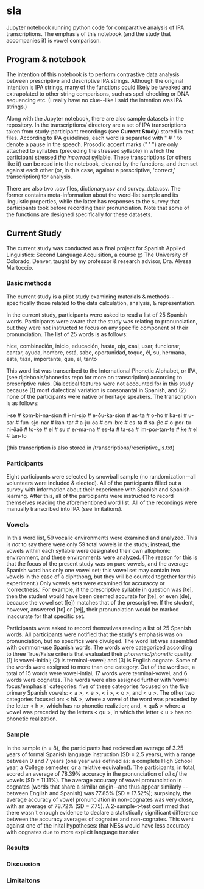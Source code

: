 # sla
Jupyter notebook running python code for comparative analysis of IPA transcriptions.
The emphasis of this notebook (and the study that accompanies it) is vowel comparison.

## Program & notebook

The intention of this notebook is to perform contrastive data analysis between prescriptive and descriptive IPA strings. Although the original intention is IPA strings, many of the functions could likely be tweaked and extrapolated to other string comparisons, such as spell checking or DNA sequencing etc. (I really have no clue--like I said the intention was IPA strings.)

Along with the Jupyter notebook, there are also sample datasets in the repository. In the transcriptions/ directory are a set of IPA transcriptions taken from study-participant recordings (see **Current Study**) stored in text files. According to IPA guidelines, each word is separated with " # " to denote a pause in the speech. Prosodic accent marks (" ' ") are only attached to syllables (preceding the stressed syllable) in which the participant stressed *the incorrect* syllable. These transcriptions (or others like it) can be read into the notebook, cleaned by the functions, and then set against each other (or, in this case, against a prescriptive, 'correct,' transcription) for analysis.

There are also two .csv files, dictionary.csv and survey_data.csv. The former contains meta-information about the word-list sample and its linguistic properties, while the latter has responses to the survey that participants took before recording their pronunciation. Note that some of the functions are designed specifically for these datasets.

## Current Study

The current study was conducted as a final project for Spanish Applied Linguistics: Second Language Acquisition, a course @ The University of Colorado, Denver, taught by my professor & research advisor, Dra. Alyssa Martoccio.

### Basic methods

The current study is a pilot study examining materials & methods--specifically those related to the data calculation, analysis, & representation.

In the current study, participants were asked to read a list of 25 Spanish words. Participants were aware that the study was relating to pronunciation, but they were not instructed to focus on any specific component of their pronunciation. The list of 25 words is as follows: 

hice, combinación, inicio, educación, hasta, ojo, casi, usar, funcionar, cantar, ayuda, hombre, está, sabe, oportunidad, toque, él, su, hermana, esta, taza, importante, qué, el, tanto

This word list was transcribed to the International Phonetic Alphabet, or IPA, (see djdebonis/phonetics repo for more on transcription) according to prescriptive rules. Dialectical features were not accounted for in this study because (1) most dialectical variation is consonantal in Spanish, and (2) none of the participants were native or heritage speakers. The transcription is as follows:

i-se # kom-bi-na-si̯on # i-ni-si̯o # e-ðu-ka-si̯on # as-ta # o-ho # ka-si # u-saɾ # fun-si̯o-naɾ # kan-taɾ # a-ju-ða # om-bɾe # es-ta # sa-βe # o-poɾ-tu-ni-ðað # to-ke # el # su # eɾ-ma-na # es-ta # ta-sa # im-poɾ-tan-te # ke # el # tan-to

(this transcription is also stored in /transcriptions/rescriptive_ls.txt)

### Participants

Eight participants were selected by snowball sample (no randomization--all volunteers were included & elected). All of the participants filled out a survey with information about their experience with Spanish and Spanish-learning. After this, all of the participants were instructed to record themselves reading the aforementioned word list. All of the recordings were manually transcribed into IPA (see limitations).

### Vowels

In this word list, 59 vocalic environments were examined and analyzed. This is *not* to say there were only 59 total vowels in the study; instead, the vowels within each syllable were designated their own allophonic environment, and these environments were analyzed. (The reason for this is that the focus of the present study was on pure vowels, and the average Spanish word has only one vowel set; this vowel set may contain two vowels in the case of a diphthong, but they will be counted together for this experiment.) Only vowels sets were examined for accuraccy or 'correctness.' For example, if the prescriptive syllable in question was [te], then the student would have been deemed accurate for [te], or even [de], because the vowel set ([e]) matches that of the prescriptive. If the student, however, answered [tɛ] or [tei̯], their pronunciation would be marked inaccurate for that specific set.

Participants were asked to record themselves reading a list of 25 Spanish words. All participants were notified that the study's emphasis was on pronunciation, but no specifics were divulged. The word list was assembled with common-use Spanish words. The words were categorized according to three True/False criteria that evaluated their *phonemic/phonetic* quality: (1) is vowel-initial; (2) is terminal-vowel; and (3) is English cognate. Some of the words were assigned to more than one category. Out of the word set, a total of 15 words were vowel-intial, 17 words were terminal-vowel, and 6 words were cognates. The words were also assigned further with 'vowel focus/emphasis' categories: five of these categories focused on the five primary Spanish vowels: < a >, < e >, < i >, < o >, and < u >. The other two categories focused on: < h& >, where a vowel of the word was preceded by the letter < h >, which has no phonetic realiztion; and, < qu& > where a vowel was preceded by the letters < qu >, in which the letter < u > has no phonetic realization.

### Sample

In the sample (n = 8), the participants had recieved an average of 3.25 years of formal Spanish language instruction (SD = 2.5 years), with a range between 0 and 7 years (one year was defined as: a complete High School year, a College semester, or a relative equivalent). The participants, in total, scored an average of 78.39% accuracy in the pronunciation of *all of* the vowels (SD = 11.11%). The average accuracy of vowel pronunciation in cognates (words that share a similar origin--and thus appear similarly --between English and Spanish) was 77.85% (SD = 17.52%); surpsingly, the average accuracy of vowel pronunciation in non-cognates was very close, with an average of 78.72% (SD = 7.75). A 2-sample-t-test confirmed that there wasn't enough evidence to declare a statistically significant difference between the accuracy averages of cognates and non-cognates. This went against one of the inital hypotheses: that NESs would have less accuracy with cognates due to more explicit language transfer. 

### Results

### Discussion

### Limitaitons